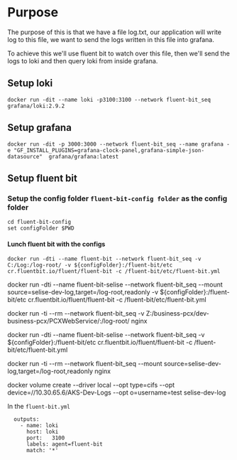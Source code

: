 # Purpose

The purpose of this is that we have a file log.txt, our application will write log to this file, we want to send the logs written in this file into grafana.

To achieve this we'll use fluent bit to watch over this file, then we'll send the logs to loki and then query loki from inside grafana.

## Setup loki

```
docker run -dit --name loki -p3100:3100 --network fluent-bit_seq grafana/loki:2.9.2
```

## Setup grafana

```
docker run -dit -p 3000:3000 --network fluent-bit_seq --name grafana -e "GF_INSTALL_PLUGINS=grafana-clock-panel,grafana-simple-json-datasource"  grafana/grafana:latest
```

## Setup fluent bit

### Setup the config folder `fluent-bit-config folder` as the config folder

```
cd fluent-bit-config
set configFolder $PWD
```

#### Lunch fluent bit with the configs

```
docker run -dti --name fluent-bit --network fluent-bit_seq -v C:/Log:/log-root/ -v ${configFolder}:/fluent-bit/etc cr.fluentbit.io/fluent/fluent-bit -c /fluent-bit/etc/fluent-bit.yml
```
docker run -dti --name fluent-bit-selise --network fluent-bit_seq --mount source=selise-dev-log,target=/log-root,readonly -v ${configFolder}:/fluent-bit/etc cr.fluentbit.io/fluent/fluent-bit -c /fluent-bit/etc/fluent-bit.yml

docker run -ti --rm --network fluent-bit_seq -v Z:/business-pcx/dev-business-pcx/PCXWebService/:/log-root/ nginx

docker run -dti --name fluent-bit-selise --network fluent-bit_seq -v ${configFolder}:/fluent-bit/etc cr.fluentbit.io/fluent/fluent-bit -c /fluent-bit/etc/fluent-bit.yml

docker run -ti --rm --network fluent-bit_seq --mount source=selise-dev-log,target=/log-root,readonly nginx


<!-- Here the username is a MUST -->
docker volume create --driver local --opt type=cifs --opt device=//10.30.65.6/AKS-Dev-Logs --opt o=username=test selise-dev-log



In the `fluent-bit.yml`

```
  outputs:
    - name: loki
      host: loki
      port:   3100
      labels: agent=fluent-bit
      match: '*'
```
